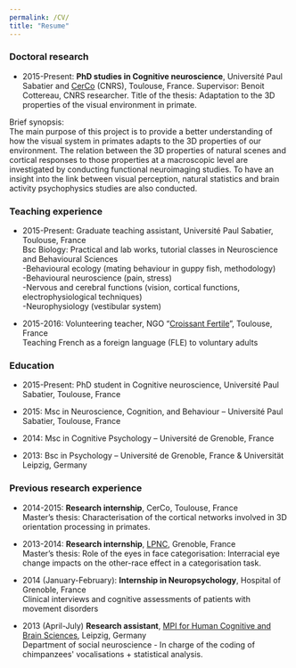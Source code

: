 ```yaml
---
permalink: /CV/
title: "Resume"
---
```

<!--
#A more detailed version of this CV can be found [here](https://github.com/yseulthb/yseulthb.github.io/blob/master/images/CV_YHB.pdf).
-->
### Doctoral research
* 2015-Present: **PhD studies in Cognitive neuroscience**, Université Paul Sabatier and [CerCo](http://www.cerco.ups-tlse.fr/3D-space-and-context-ECO-3D?lang=fr) (CNRS), Toulouse, France. Supervisor: Benoit Cottereau, CNRS researcher. 
Title of the thesis: Adaptation to the 3D properties of the visual environment in primate.<br />

Brief synopsis:<br />
The main purpose of this project is to provide a better understanding of how the visual system in primates adapts to the 3D properties of our environment. The relation between the 3D properties of natural scenes and cortical responses to those properties at a macroscopic level are investigated by conducting functional neuroimaging studies. To have an insight into the link between visual perception, natural statistics and brain activity psychophysics studies are also conducted.
<!-- Stereovision refers to our ability to perceive the tridimensional (3D) structure of our environment from the bidimensional images that are projected on our retinas. In primates, it is considered to have contributed to the emergence of fine motor skills, such as reaching and grasping objects, by giving precise information about the position and form of the objects that are in our environment.<br />
Surprisingly, despite the work dedicated to the development of those technologies, artificial models of stereovision are still far from reaching such performances, their main limit being that their preestablished approaches that are not able to adapt to the different environmental properties.<br />
The main purpose of this project is, thus, to provide a better understanding of how the visual system in primates adapts to the 3D properties of our environment. We intend to study the relation between the 3D properties of our environment and cortical responses to those properties at a macroscopic level, by conducting functional neuroimaging studies.<br />
Those data will then be used to model stereoscopic vision with the aim of developing artificial vision systems that will be able to learn to detect those 3D properties without supervision. -->

### Teaching experience
* 2015-Present: Graduate teaching assistant, Université Paul Sabatier, Toulouse, France<br />
Bsc Biology: Practical and lab works, tutorial classes in Neuroscience and Behavioural Sciences<br />
   -Behavioural ecology (mating behaviour in guppy fish, methodology)<br />
   -Behavioural neuroscience (pain, stress)<br />
   -Nervous and cerebral functions (vision, cortical functions, electrophysiological techniques)<br />
   -Neurophysiology (vestibular system)

* 2015-2016: Volunteering teacher, NGO “[Croissant Fertile](http://www.croissantfertile.fr/)”, Toulouse, France<br />
Teaching French as a foreign language (FLE) to voluntary adults

<!--* Co-supervision of a Master's student
Guillaume Thuéry, Msc in Neuroscience, University of Bordeaux, 2017-2018 -->

<!-- * 2011 (June-October): Tutor and Student Mentor for first-year students in Psychology, *University of Grenoble, France*<br />
Student Mentor (several weeks): Guiding the new students to find their way on the campus, helping them to get integrated
Student Tutor (a few hours): Helping students to get ready for their exams -->

### Education
* 2015-Present: PhD student in Cognitive neuroscience, Université Paul Sabatier, Toulouse, France<br /> 

* 2015: Msc in Neuroscience, Cognition, and Behaviour – Université Paul Sabatier, Toulouse, France
<!-- Attended courses: Cognition, spatial cognition, sensory systems, neuroethology, collective behaviour, behavioural ecology, applied statistics -->

* 2014: Msc in Cognitive Psychology – Université de Grenoble, France
<!-- Attended courses: Visual cognition, memory, neurology and neuropsychology,psycholinguistics, movement planning and control, applied statistics -->

* 2013: Bsc in Psychology – Université de Grenoble, France & Universität Leipzig, Germany


### Previous research experience
* 2014-2015: **Research internship**, CerCo, Toulouse, France<br />
Master’s thesis: Characterisation of the cortical networks involved in 3D orientation processing in primates.

* 2013-2014: **Research internship**, [LPNC](http://lpnc.univ-grenoble-alpes.fr/?lang=en), Grenoble, France<br />
Master’s thesis: Role of the eyes in face categorisation: Interracial eye change impacts on the other-race effect in a categorisation task.

* 2014 (January-February): **Internship in Neuropsychology**, Hospital of Grenoble, France<br />
Clinical interviews and cognitive assessments of patients with movement disorders

* 2013 (April-July) **Research assistant**, [MPI for Human Cognitive and Brain Sciences](https://www.cbs.mpg.de/), Leipzig, Germany<br />
Department of social neuroscience - In charge of the coding of chimpanzees' vocalisations + statistical analysis. 


<!-- ## Additional skills

* Computer skills: Matlab (intermediate), SPM12 (intermediate), R programming (intermediate), EventIDE and E-Prime (stimulus presentation software), SPSS, Avisoft, Microsoft Office (Word, Powerpoint, Excel), Linux (Ubuntu), Mac OS (until OS X)
* Project management: Organising lab events, such as the Lab day or the annual winter school
* Languages: French (native), English (Toefl iBT: 104/120), German (very good command in speaking, level B2), Spanish (good command in speaking, level B1) -->
